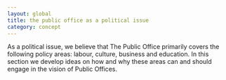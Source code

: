 ```yaml
---
layout: global
title: the public office as a political issue
category: concept
---
```


As a political issue, we believe that The Public Office primarily covers the following policy areas: labour, culture, business and education. In this section we develop ideas on how and why these areas can and should engage in the vision of Public Offices.